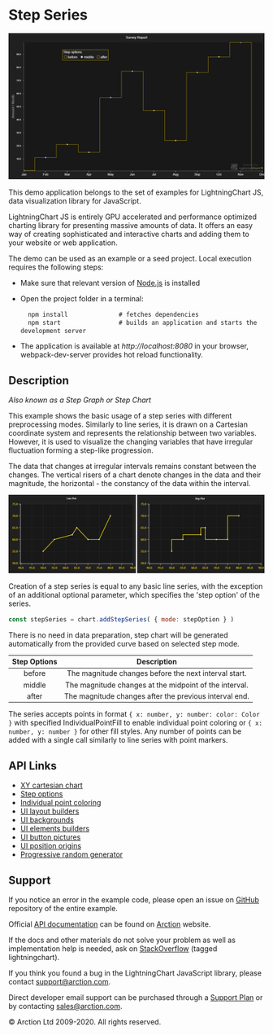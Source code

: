 # Step Series

![Step Series](stepPlot.png)

This demo application belongs to the set of examples for LightningChart JS, data visualization library for JavaScript.

LightningChart JS is entirely GPU accelerated and performance optimized charting library for presenting massive amounts of data. It offers an easy way of creating sophisticated and interactive charts and adding them to your website or web application.

The demo can be used as an example or a seed project. Local execution requires the following steps:

- Make sure that relevant version of [Node.js](https://nodejs.org/en/download/) is installed
- Open the project folder in a terminal:

        npm install              # fetches dependencies
        npm start                # builds an application and starts the development server

- The application is available at *http://localhost:8080* in your browser, webpack-dev-server provides hot reload functionality.


## Description

*Also known as a Step Graph or Step Chart*

This example shows the basic usage of a step series with different preprocessing modes. Similarly to line series, it is drawn on a Cartesian coordinate system and represents the relationship between two variables. However, it is used to visualize the changing variables that have irregular fluctuation forming a step-like progression.

The data that changes at irregular intervals remains constant between the changes. The vertical risers of a chart denote changes in the data and their magnitude, the horizontal - the constancy of the data within the interval.

![](./assets/comparison.png "Line Chart vs. Step Chart")

Creation of a step series is equal to any basic line series, with the exception of an additional optional parameter, which specifies the 'step option' of the series.

```javascript
const stepSeries = chart.addStepSeries( { mode: stepOption } )
```
There is no need in data preparation, step chart will be generated automatically from the provided curve based on selected step mode.

| Step Options  | Description                                             |
| :-----------: | :-----------------------------------------------------: |
| before        | The magnitude changes before the next interval start.   |
| middle        | The magnitude changes at the midpoint of the interval.  |
| after         | The magnitude changes after the previous interval end.  |

The series accepts points in format `{ x: number, y: number: color: Color }` with specified IndividualPointFill to enable individual point coloring or `{ x: number, y: number }` for other fill styles. Any number of points can be added with a single call similarly to line series with point markers.


## API Links

* [XY cartesian chart]
* [Step options]
* [Individual point coloring]
* [UI layout builders]
* [UI backgrounds]
* [UI elements builders]
* [UI button pictures]
* [UI position origins]
* [Progressive random generator]


## Support

If you notice an error in the example code, please open an issue on [GitHub][0] repository of the entire example.

Official [API documentation][1] can be found on [Arction][2] website.

If the docs and other materials do not solve your problem as well as implementation help is needed, ask on [StackOverflow][3] (tagged lightningchart).

If you think you found a bug in the LightningChart JavaScript library, please contact support@arction.com.

Direct developer email support can be purchased through a [Support Plan][4] or by contacting sales@arction.com.

[0]: https://github.com/Arction/
[1]: https://www.arction.com/lightningchart-js-api-documentation/
[2]: https://www.arction.com
[3]: https://stackoverflow.com/questions/tagged/lightningchart
[4]: https://www.arction.com/support-services/

© Arction Ltd 2009-2020. All rights reserved.


[XY cartesian chart]: https://www.arction.com/lightningchart-js-api-documentation/v3.0.1/classes/chartxy.html
[Step options]: https://www.arction.com/lightningchart-js-api-documentation/v3.0.1/enums/stepoptions.html
[Individual point coloring]: https://www.arction.com/lightningchart-js-api-documentation/v3.0.1/classes/individualpointfill.html
[UI layout builders]: https://www.arction.com/lightningchart-js-api-documentation/v3.0.1/globals.html#uilayoutbuilders
[UI backgrounds]: https://www.arction.com/lightningchart-js-api-documentation/v3.0.1/globals.html#uibackgrounds
[UI elements builders]: https://www.arction.com/lightningchart-js-api-documentation/v3.0.1/globals.html#uielementbuilders
[UI button pictures]: https://www.arction.com/lightningchart-js-api-documentation/v3.0.1/globals.html#uibuttonpictures
[UI position origins]: https://www.arction.com/lightningchart-js-api-documentation/v3.0.1/globals.html#uiorigins
[Progressive random generator]: https://arction.github.io/xydata/classes/progressiverandomgenerator.html

